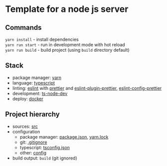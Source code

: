 # Template for a node js server

## Commands
`yarn install` - install dependencies  
`yarn run start` - run in development mode with hot reload  
`yarn run build` - build project (using `build` directory default)  

## Stack
- package manager: [yarn](https://yarnpkg.com/)
- language: [typescript](https://www.typescriptlang.org/)
- linting: [eslint](https://eslint.org/) with [prettier](https://prettier.io/) and 
[eslint-plugin-prettier](https://www.npmjs.com/package/eslint-plugin-prettier),
[eslint-config-prettier](https://www.npmjs.com/package/eslint-config-prettier)
- development: [ts-node-dev](https://www.npmjs.com/package/ts-node-dev)
- deploy: [docker](https://www.docker.com/)

## Project hierarchy
- sources: [src](./src)
- configuration
    - package manager: [package.json](./package.json), [yarn.lock](./yarn.lock)
    - git: [.gitignore](./.gitignore)
    - typescript: [tsconfig.json](./tsconfig.json)
    - other: [config](./config)
- build output: `build` (git ignored)
